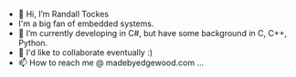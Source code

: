 - 👋 Hi, I’m Randall Tockes
- I'm a big fan of embedded systems.
- 🌱 I’m currently developing in C#, but have some background in C, C++, Python.
- 💞️ I'd like to collaborate eventually :)
- 📫 How to reach me @ madebyedgewood.com    ...

<!---
rtockes14/rtockes14 is a ✨ special ✨ repository because its `README.md` (this file) appears on your GitHub profile.
You can click the Preview link to take a look at your changes.
--->
